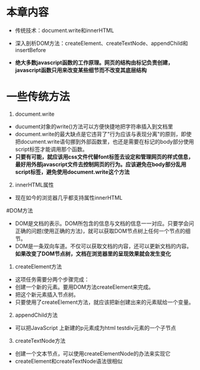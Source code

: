 # 本章内容
- 传统技术：document.write和innerHTML
- 深入剖析DOM方法：createElement、createTextNode、appendChild和insertBefore

- **绝大多数javascript函数的工作原理。网页的结构由标记负责创建，javascript函数只用来改变某些细节而不改变其底层结构**

# 一些传统方法
1. document.write
- ducument对象的write()方法可以方便快捷地把字符串插入到文档里
- document.write的最大缺点是它违背了"行为应该与表现分离"的原则，即使把document.write语句挪到外部函数里，也还是需要在标记的body部分使用script标签才能调用那个函数。
- **只要有可能，就应该用css文件代替font标签去设定和管理网页的样式信息，最好用外部javascript文件去控制网页的行为。应该避免在body部分乱用script标签，避免使用document.write这个方法**


2. innerHTML属性
- 现在如今的浏览器几乎都支持属性innerHTML


#DOM方法
- DOM是文档的表示。DOM所包含的信息与文档的信息一一对应。只要学会问正确的问题(使用正确的方法)，就可以获取DOM节点树上任何一个节点的细节。
- DOM是一条双向车道。不仅可以获取文档的内容，还可以更新文档的内容。**如果改变了DOM节点树，文档在浏览器里的呈现效果就会发生变化**
1. createElement方法
- 这项任务需要分两个步骤完成：
- 创建一个新的元素。要用DOM方法createElement来完成。
- 把这个新元素插入节点树。
- 只要使用了createElement方法，就应该把新创建出来的元素赋给一个变量。

2. appendChild方法
- 可以把JavaScript 上新建的p元素成为html testdiv元素的一个子节点


3. createTextNode方法
- 创建一个文本节点，可以使用createElementNode的办法来实现它
- createElement和createTextNode语法很相似

